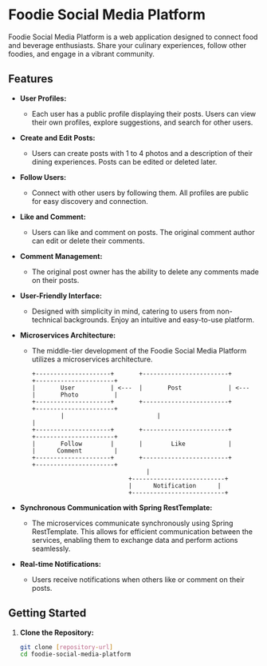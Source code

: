 
# Foodie Social Media Platform

Foodie Social Media Platform is a web application designed to connect food and beverage enthusiasts. Share your culinary experiences, follow other foodies, and engage in a vibrant community.

## Features

- **User Profiles:**
  - Each user has a public profile displaying their posts. Users can view their own profiles, explore suggestions, and search for other users.

- **Create and Edit Posts:**
  - Users can create posts with 1 to 4 photos and a description of their dining experiences. Posts can be edited or deleted later.

- **Follow Users:**
  - Connect with other users by following them. All profiles are public for easy discovery and connection.

- **Like and Comment:**
  - Users can like and comment on posts. The original comment author can edit or delete their comments.

- **Comment Management:**
  - The original post owner has the ability to delete any comments made on their posts.

- **User-Friendly Interface:**
  - Designed with simplicity in mind, catering to users from non-technical backgrounds. Enjoy an intuitive and easy-to-use platform.

- **Microservices Architecture:**
  - The middle-tier development of the Foodie Social Media Platform utilizes a microservices architecture.

    ```plaintext
    +---------------------+       +------------------------+       +----------------------+
    |       User          | <---  |       Post             | <---  |       Photo          |
    +---------------------+       +------------------------+       +----------------------+
            |                          |                            |
    +---------------------+       +------------------------+       +----------------------+
    |       Follow        |       |        Like            |       |      Comment         |
    +---------------------+       +------------------------+       +----------------------+
                                    |
                               +--------------------------+
                               |      Notification      |
                               +--------------------------+
    ```

- **Synchronous Communication with Spring RestTemplate:**
  - The microservices communicate synchronously using Spring RestTemplate. This allows for efficient communication between the services, enabling them to exchange data and perform actions seamlessly.

- **Real-time Notifications:**
  - Users receive notifications when others like or comment on their posts.

## Getting Started

1. **Clone the Repository:**
   ```bash
   git clone [repository-url]
   cd foodie-social-media-platform

